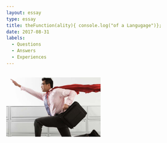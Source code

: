 ```yaml
---
layout: essay
type: essay
title: theFunction(ality){ console.log("of a Langugage")};
date: 2017-08-31
labels:
  - Questions
  - Answers
  - Experiences
---
```

## 


<img class="ui centered medium image" width= "50%" src="../images/passion.jpg">

**<small><center>  </center></small>**


## 
##
